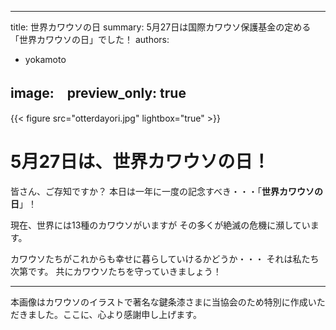 
---
title: 世界カワウソの日
summary: 5月27日は国際カワウソ保護基金の定める「世界カワウソの日」でした！
authors:
- yokamoto

image:　preview_only: true
---

{{< figure src="otterdayori.jpg" lightbox="true" >}}

# 5月27日は、世界カワウソの日！

皆さん、ご存知ですか？
本日は一年に一度の記念すべき・・・「**世界カワウソの日**」！

現在、世界には13種のカワウソがいますが
その多くが絶滅の危機に瀕しています。

カワウソたちがこれからも幸せに暮らしていけるかどうか・・・
それは私たち次第です。
共にカワウソたちを守っていきましょう！

---
本画像はカワウソのイラストで著名な鍵条漆さまに当協会のため特別に作成いただきました。ここに、心より感謝申し上げます。



